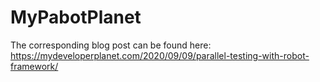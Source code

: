 # MyPabotPlanet

The corresponding blog post can be found here: https://mydeveloperplanet.com/2020/09/09/parallel-testing-with-robot-framework/
